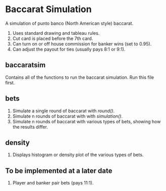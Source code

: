 # Baccarat Simulation

A simulation of punto banco (North American style) baccarat.

1. Uses standard drawing and tableau rules.
2. Cut card is placed before the 7th card.
3. Can turn on or off house commission for banker wins (set to 0.95). 
4. Can adjust the payout for ties (usually pays 8:1 or 9:1).


## baccaratsim

Contains all of the functions to run the baccarat simulation. Run this file first.


## bets
1. Simulate a single round of baccarat with *round()*.
2. Simulate n rounds of baccarat with with *simulation()*.
3. Simulate n rounds of baccarat with various types of bets, showing how the results differ.


## density
1. Displays histogram or density plot of the various types of bets.


## To be implemented at a later date
1. Player and banker pair bets (pays 11:1).
